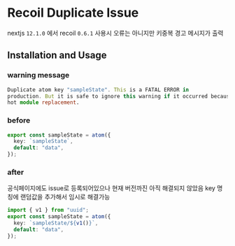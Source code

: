 # Recoil Duplicate Issue

nextjs `12.1.0` 에서 recoil `0.6.1` 사용시 오류는 아니지만 키중복 경고 메시지가 출력

## Installation and Usage

### warning message

```ts
Duplicate atom key "sampleState". This is a FATAL ERROR in
production. But it is safe to ignore this warning if it occurred because of
hot module replacement.
```

### before

```ts
export const sampleState = atom({
  key: `sampleState`,
  default: "data",
});
```

### after

공식페이지에도 issue로 등록되어있으나 현재 버전까진 아직 해결되지 않았음
key 명칭에 랜덤값을 추가해서 임시로 해결가능

```ts
import { v1 } from "uuid";
export const sampleState = atom({
  key: `sampleState/${v1()}`,
  default: "data",
});
```
